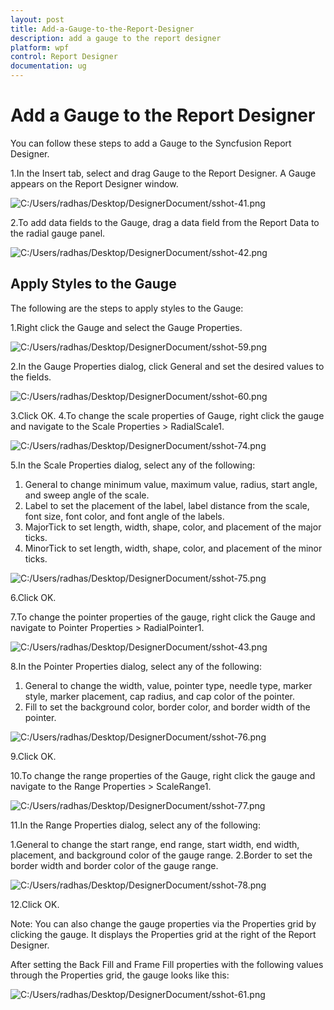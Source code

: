 ```yaml
---
layout: post
title: Add-a-Gauge-to-the-Report-Designer
description: add a gauge to the report designer
platform: wpf
control: Report Designer
documentation: ug
---
```


# Add a Gauge to the Report Designer

You can follow these steps to add a Gauge to the Syncfusion Report Designer.

1.In the Insert tab, select and drag Gauge to the Report Designer. A Gauge appears on the Report Designer window.



  ![C:/Users/radhas/Desktop/DesignerDocument/sshot-41.png](Add-a-Gauge-to-the-Report-Designer_images/Add-a-Gauge-to-the-Report-Designer_img1.png)



2.To add data fields to the Gauge, drag a data field from the Report Data to the radial gauge panel.

  ![C:/Users/radhas/Desktop/DesignerDocument/sshot-42.png](Add-a-Gauge-to-the-Report-Designer_images/Add-a-Gauge-to-the-Report-Designer_img2.png)



## Apply Styles to the Gauge

The following are the steps to apply styles to the Gauge:

1.Right click the Gauge and select the Gauge Properties.



  ![C:/Users/radhas/Desktop/DesignerDocument/sshot-59.png](Add-a-Gauge-to-the-Report-Designer_images/Add-a-Gauge-to-the-Report-Designer_img3.png)



2.In the Gauge Properties dialog, click General and set the desired values to the fields.

  ![C:/Users/radhas/Desktop/DesignerDocument/sshot-60.png](Add-a-Gauge-to-the-Report-Designer_images/Add-a-Gauge-to-the-Report-Designer_img4.png)



3.Click OK.
4.To change the scale properties of Gauge, right click the gauge and navigate to the Scale Properties > RadialScale1.



  ![C:/Users/radhas/Desktop/DesignerDocument/sshot-74.png](Add-a-Gauge-to-the-Report-Designer_images/Add-a-Gauge-to-the-Report-Designer_img5.png)



5.In the Scale Properties dialog, select any of the following:

1. General to change minimum value, maximum value, radius, start angle, and sweep angle of the scale.
2. Label to set the placement of the label, label distance from the scale, font size, font color, and font angle of the labels.
3. MajorTick to set length, width, shape, color, and placement of the major ticks.
4. MinorTick to set length, width, shape, color, and placement of the minor ticks.

  ![C:/Users/radhas/Desktop/DesignerDocument/sshot-75.png](Add-a-Gauge-to-the-Report-Designer_images/Add-a-Gauge-to-the-Report-Designer_img6.png)



6.Click OK.

7.To change the pointer properties of the gauge, right click the Gauge and navigate to Pointer Properties > RadialPointer1.



   ![C:/Users/radhas/Desktop/DesignerDocument/sshot-43.png](Add-a-Gauge-to-the-Report-Designer_images/Add-a-Gauge-to-the-Report-Designer_img7.png)



8.In the Pointer Properties dialog, select any of the following:

1. General to change the width, value, pointer type, needle type, marker style, marker placement, cap radius, and cap color of the pointer.
2. Fill to set the background color, border color, and border width of the pointer.



  ![C:/Users/radhas/Desktop/DesignerDocument/sshot-76.png](Add-a-Gauge-to-the-Report-Designer_images/Add-a-Gauge-to-the-Report-Designer_img8.png)



9.Click OK.

10.To change the range properties of the Gauge, right click the gauge and navigate to the Range Properties > ScaleRange1.

   ![C:/Users/radhas/Desktop/DesignerDocument/sshot-77.png](Add-a-Gauge-to-the-Report-Designer_images/Add-a-Gauge-to-the-Report-Designer_img9.png)



11.In the Range Properties dialog, select any of the following:

1.General to change the start range, end range, start width, end width, placement, and background color of the gauge range.
2.Border to set the border width and border color of the gauge range.



  ![C:/Users/radhas/Desktop/DesignerDocument/sshot-78.png](Add-a-Gauge-to-the-Report-Designer_images/Add-a-Gauge-to-the-Report-Designer_img10.png)



12.Click OK.
 
Note: You can also change the gauge properties via the Properties grid by clicking the gauge. It displays the Properties grid at the right of the Report Designer.

 

After setting the Back Fill and Frame Fill properties with the following values through the Properties grid, the gauge looks like this:

![C:/Users/radhas/Desktop/DesignerDocument/sshot-61.png](Add-a-Gauge-to-the-Report-Designer_images/Add-a-Gauge-to-the-Report-Designer_img11.png)



